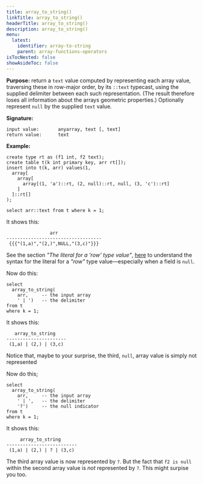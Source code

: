 ```yaml
---
title: array_to_string()
linkTitle: array_to_string()
headerTitle: array_to_string()
description: array_to_string()
menu:
  latest:
    identifier: array-to-string
    parent: array-functions-operators
isTocNested: false
showAsideToc: false
---
```


**Purpose:** return a `text` value computed by representing each array value, traversing these in row-major order, by its `::text` typecast, using the supplied delimiter between each such representation. (The result therefore loses all information about the arrays geometric properties.) Optionally represent `null` by the supplied `text` value.

**Signature:**
```
input value:       anyarray, text [, text]
return value:      text
```

**Example:**
```postgresql
create type rt as (f1 int, f2 text);
create table t(k int primary key, arr rt[]);
insert into t(k, arr) values(1,
  array[
    array[
      array[(1, 'a')::rt, (2, null)::rt, null, (3, 'c')::rt]
    ]
  ]::rt[]
);

select arr::text from t where k = 1;
```
It shows this:
```
                arr                
-----------------------------------
 {{{"(1,a)","(2,)",NULL,"(3,c)"}}}
```
See the section _"The literal for a 'row' type value"_, [here](../../literals/row/) to understand the syntax for the literal for a _"row"_ type value—especially  when a field is `null`.

Now do this:
```postgresql
select
  array_to_string(
    arr,     -- the input array
    ' | ')   -- the delimiter
from t
where k = 1;
```
It shows this:
```
   array_to_string    
----------------------
 (1,a) | (2,) | (3,c)
```
Notice that, maybe to your surprise, the third, `null`, array value is simply not represented

Now do this;
```postgresql
select
  array_to_string(
    arr,     -- the input array
    ' | ',   -- the delimiter
    '?')     -- the null indicator
from t
where k = 1;
```
It shows this:
```
     array_to_string      
--------------------------
 (1,a) | (2,) | ? | (3,c)
```

The third array value is now represented by `?`. But the fact that `f2 is null` within the second array value is _not_ represented by `?`. This might surpise you too.

